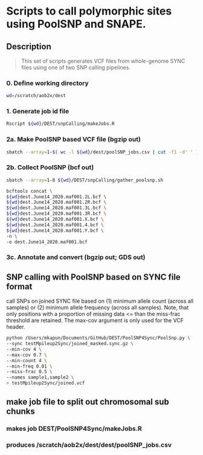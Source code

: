 # Scripts to call polymorphic sites using PoolSNP and SNAPE.

## Description
> This set of scripts generates VCF files from whole-genome SYNC files using one of two SNP calling pipelines.

### 0. Define working directory
```bash
wd=/scratch/aob2x/dest
```

### 1. Generate job id file
```bash
Rscript ${wd}/DEST/snpCalling/makeJobs.R
```

### 2a. Make PoolSNP based VCF file (bgzip out)
```bash
sbatch --array=1-$( wc -l ${wd}/dest/poolSNP_jobs.csv | cut -f1 -d' ' ) ${wd}/DEST/PoolSNP4Sync/run_poolsnp.sh
```

### 2b. Collect PoolSNP (bcf out)
```bash
sbatch --array=1-8 ${wd}/DEST/snpCalling/gather_poolsnp.sh

bcftools concat \
${wd}dest.June14_2020.maf001.2L.bcf \
${wd}dest.June14_2020.maf001.2R.bcf \
${wd}dest.June14_2020.maf001.3L.bcf \
${wd}dest.June14_2020.maf001.3R.bcf \
${wd}dest.June14_2020.maf001.X.bcf \
${wd}dest.June14_2020.maf001.4.bcf \
${wd}dest.June14_2020.maf001.Y.bcf \
-n \
-o dest.June14_2020.maf001.bcf
```

### 3c. Annotate and convert (bgzip out; GDS out)















## SNP calling with PoolSNP based on SYNC file format

call SNPs on joined SYNC file based on (1) minimum allele count (across all samples) or (2) minimum allele frequency (across all samples). Note, that only positions with a proportion of missing data <= than the miss-frac threshold are retained. The max-cov argument is only used for the VCF header.

```bash
python /Users/mkapun/Documents/GitHub/DEST/PoolSNP4Sync/PoolSnp.py \
--sync testMpileup2Sync/joined_masked.sync.gz \
--min-cov 4 \
--max-cov 0.7 \
--min-count 4 \
--min-freq 0.01 \
--miss-frac 0.5 \
--names sample1,sample2 \
> testMpileup2Sync/joined.vcf
```

## make job file to split out chromosomal sub chunks
  ### makes job DEST/PoolSNP4Sync/makeJobs.R

  ### produces /scratch/aob2x/dest/dest/poolSNP_jobs.csv
